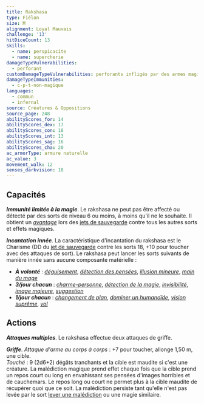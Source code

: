 ```yaml
---
title: Rakshasa
type: Fiélon
size: M
alignment: Loyal Mauvais
challenge: '13'
hitDiceCount: 13
skills:
  - name: perspicacite
  - name: supercherie
damageTypeVulnerabilities:
  - perforant
customDamageTypeVulnerabilities: perforants infligés par des armes magiques maniées par des créatures Bonnes
damageTypeImmunities:
  - c-p-t-non-magique
languages:
  - commun
  - infernal
source: Créatures & Oppositions
source_page: 248
abilityScores_for: 14
abilityScores_dex: 17
abilityScores_con: 18
abilityScores_int: 13
abilityScores_sag: 16
abilityScores_cha: 20
ac_armorType: armure naturelle
ac_value: 3
movement_walk: 12
senses_darkvision: 18
---
```

## Capacités
_**Immunité limitée à la magie**_. Le rakshasa ne peut pas être affecté ou détecté par des sorts de niveau 6 ou moins, à moins qu'il ne le souhaite. Il obtient un [_avantage_](/utiliser-les-caracteristiques/#avantage-et-desavantage) lors des [jets de sauvegarde](/utiliser-les-caracteristiques/#jets-de-sauvegarde) contre tous les autres sorts et effets magiques.

_**Incantation innée**_. La caractéristique d'incantation du rakshasa est le Charisme (DD du [jet de sauvegarde](/utiliser-les-caracteristiques/#jets-de-sauvegarde) contre les sorts 18, +10 pour toucher avec des attaques de sort). Le rakshasa peut lancer les sorts suivants de manière innée sans aucune composante matérielle :
* _**À volonté**_ : [_déguisement_](/grimoire/deguisement/), [_détection des pensées_](/grimoire/detection-des-pensees/), [_illusion mineure_](/grimoire/illusion-mineure/), [_main du mage_](/grimoire/main-du-mage/)
* _**3/jour chacun**_ : [_charme-personne_](/grimoire/charme-personne/), [_détection de la magie_](/grimoire/detection-de-la-magie/), [_invisibilité_](/grimoire/invisibilite/), [_image majeure_](/grimoire/image-majeure/), [_suggestion_](/grimoire/suggestion/)
* _**1/jour chacun**_ : [_changement de plan_](/grimoire/changement-de-plan/), [_dominer un humanoïde_](/grimoire/dominer-un-humanoide/), [_vision suprême_](/grimoire/vision-supreme/), [_vol_](/grimoire/vol/)

## Actions
_**Attaques multiples**_. Le rakshasa effectue deux attaques de griffe.

_**Griffe**_. _Attaque d'arme au corps à corps_ : +7 pour toucher, allonge 1,50 m, une cible.  
_Touché_ : 9 (2d6+2) dégâts tranchants et la cible est maudite si c'est une créature. La malédiction magique prend effet chaque fois que la cible prend un repos court ou long en envahissant ses pensées d'images horribles et de cauchemars. Le repos long ou court ne permet plus à la cible maudite de récupérer quoi que ce soit. La malédiction persiste tant qu'elle n'est pas levée par le sort [lever une malédiction](/grimoire/lever-une-malediction/) ou une magie similaire.
